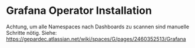 Grafana Operator Installation
=============================

Achtung, um alle Namespaces nach Dashboards zu scannen sind manuelle Schritte nötig.
Siehe: https://gepardec.atlassian.net/wiki/spaces/G/pages/2460352513/Grafana
